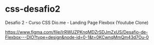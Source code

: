 # css-desafio2
Desafio 2 - Curso CSS Dio.me - Landing Page Flexbox (Youtube Clone)

https://www.figma.com/file/lrRWUZPKnqMDZrSDJmZxUS/Desafio-de-Flexbox---DIO?type=design&node-id=0-1&t=0KCwnqMmQm43d7Ou-0
